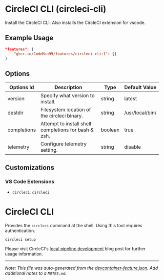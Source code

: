 
# CircleCI CLI (circleci-cli)

Install the CircleCI CLI. Also installs the CircleCI extension for vscode.

## Example Usage

```json
"features": {
    "ghcr.io/CodeMan99/features/circleci-cli:1": {}
}
```

## Options

| Options Id | Description | Type | Default Value |
|-----|-----|-----|-----|
| version | Specify what version to install. | string | latest |
| destdir | Filesystem location of the circleci binary. | string | /usr/local/bin/ |
| completions | Attempt to install shell completions for bash & zsh. | boolean | true |
| telemetry | Configure telemetry setting. | string | disable |

## Customizations

### VS Code Extensions

- `circleci.circleci`

# CircleCI CLI

Provides the `circleci` command at the shell. Using this tool requires authentication.

```shell
circleci setup
```

Please visit CircleCI's [local pipeline development](https://circleci.com/blog/local-pipeline-development/) blog post for further usage information.


---

_Note: This file was auto-generated from the [devcontainer-feature.json](https://github.com/CodeMan99/features/blob/main/src/circleci-cli/devcontainer-feature.json).  Add additional notes to a `NOTES.md`._
